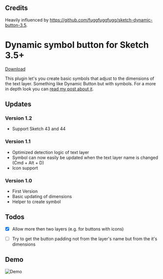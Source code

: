 ## Credits

Heavily influenced by https://github.com/fuggfuggfugg/sketch-dynamic-button-3.5.

# Dynamic symbol button for Sketch 3.5+

[Download](https://github.com/herrkris/sketch-dynamic-symbol-button/archive/master.zip)

This plugin let's you create basic symbols that adjust to the dimensions of the text layer. Something like Dynamic Button but with symbols.
For a more in depth look you can [read my post about it](http://blog.herrkris.de/dynamic-buttons-with-symbols-and-sketch/).

## Updates

### Version 1.2
* Support Sketch 43 and 44

### Version 1.1
* Optimized detection logic of text layer
* Symbol can now easily be updated when the text layer name is changed (Cmd + Alt + D)
* Icon support

### Version 1.0
* First Version
* Basic updating of dimensions
* Helper to create symbol

## Todos
- [x] Allow more then two layers (e.g. for buttons with icons)
- [ ] Try to get the button padding not from the layer's name but from the it's dimensions


## Demo
![Demo](https://cloud.githubusercontent.com/assets/9323/22391116/93d0af34-e4ef-11e6-9d58-cd2796bb6033.gif)






